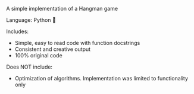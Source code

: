 
A simple implementation of a Hangman game 

Language: Python 🐍 

Includes:

* Simple, easy to read code with function docstrings
* Consistent and creative output
* 100% original code


Does NOT include:

* Optimization of algorithms. Implementation was limited to functionality only
